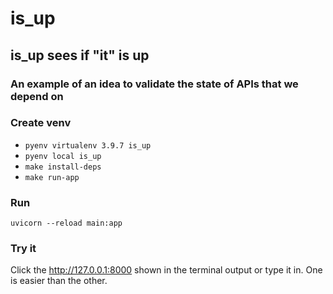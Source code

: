# is_up

## is_up sees if "it" is up

### An example of an idea to validate the state of APIs that we depend on

### Create venv

- `pyenv virtualenv 3.9.7 is_up`
- `pyenv local is_up`
- `make install-deps`
- `make run-app`

### Run

`uvicorn --reload main:app`

### Try it

Click the http://127.0.0.1:8000 shown in the terminal output or type it in. One is easier than the other. 
